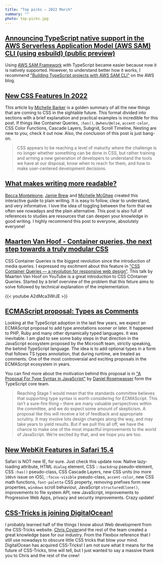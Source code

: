 ```yaml
---
title: "Top picks — 2022 March"
summary: ""
photo: top-picks.jpg
---
```


## [Announcing TypeScript native support in the AWS Serverless Application Model (AWS SAM) CLI (using esbuild) (public preview)](https://aws.amazon.com/about-aws/whats-new/2022/02/typescript-native-support-aws-serverless-application-model-cli-esbuild-public-preview/)

Using [AWS SAM Framework](https://github.com/aws/aws-sam-cli) with TypeScript became easier because now it is natively supported. However, to understand better how it works, I recommend ["Building TypeScript projects with AWS SAM CLI"](https://aws.amazon.com/blogs/compute/building-typescript-projects-with-aws-sam-cli/) on the AWS blog.

## [New CSS Features In 2022](https://www.smashingmagazine.com/2022/03/new-css-features-2022/)

This article by [Michelle Barker](https://twitter.com/MicheBarks) is a golden summary of all the new things that are coming to CSS in the sightable future. This format divided into sections with a brief explanation and practical examples is incredible for this post. If things like Container Queries, `:has()`, `@when/@else`, `accent-color`, CSS Color Functions, Cascade Layers, Subgrid, Scroll Timeline, Nesting are new to you, check it out now. Also, the conclusion of this post is just bang-on.

> CSS appears to be reaching a level of maturity where the challenge is no longer whether something can be done in CSS, but rather training and arming a new generation of developers to understand the tools we have at our disposal, know when to reach for them, and how to make user-centered development decisions.

## [What makes writing more readable?](https://pudding.cool/2022/02/plain/)

[Becca Monteleone](https://twitter.com/BeccaMonteleone), [Jamie Brew](https://twitter.com/jamieabrew) and [Michelle McGhee](https://twitter.com/mich_mcghee) created this interactive guide to plain writing. It is easy to follow, clear to understand, and very informative. I love the idea of toggling between the form that we often see nowadays and the plain alternative. This post is also full of references to studies are resources that can deepen your knowledge in good writing. I highly recommend this post to everyone, absolutely everyone!

## [Maarten Van Hoof - Container queries, the next step towards a truly modular CSS](https://youtu.be/A2dMca3WrJE)

CSS Container Queries is the biggest revolution since the introduction of media queries. I expressed my excitment about this feature in ["CSS Container Queries — a revolution for responsive web design"](https://pawelgrzybek.com/css-container-queries-a-revolution-for-responsive-web-design/). This talk by Maarten Van Hoof on YouTube is a great introduction to CSS COntainer Queries. Started by a brief overview of the problem that this feture aims to solve followed by technical explanation of the implementation.

{{< youtube A2dMca3WrJE >}}

## [ECMAScript proposal: Types as Comments](https://github.com/giltayar/proposal-types-as-comments)

Looking at the TypeScript adoption in the last few years, we expect an ECMAScript proposal to add type annotations sooner or later. It happened to PHP, Ruby and many other dynamically typed languages. It was inevitable. I am glad to see some baby steps in that direction in the JavaScript ecosystem proposed by the Microsoft team, strictly speaking, the behind TypeScript language. The idea is to add optional types in a form that follows TS types annotation, that during runtime, are treated as comments. One of the most controversial and exciting proposals in the ECMAScript ecosystem in years.

You can find more about the motivation behind this proposal is in ["A Proposal For Type Syntax in JavaScript"](https://devblogs.microsoft.com/typescript/a-proposal-for-type-syntax-in-javascript/) by [Daniel Rosenwasser](https://twitter.com/drosenwasser) form the TypeScript core team.

> Reaching Stage 1 would mean that the standards committee believes that supporting type syntax is worth considering for ECMAScript. This isn’t a sure-fire thing – there are many valuable perspectives within the committee, and we do expect some amount of skepticism. A proposal like this will receive a lot of feedback and appropriate scrutiny. It may involve lots design changes along the way, and may take years to yield results. But if we pull this all off, we have the chance to make one of the most impactful improvements to the world of JavaScript. We’re excited by that, and we hope you are too.

## [New WebKit Features in Safari 15.4](https://webkit.org/blog/12445/new-webkit-features-in-safari-15-4/)

Safari is NOT new IE, for sure. Just check this update now. Native lazy-loading attribute, HTML `dialog` element, CSS `::backdrop` pseudo-element, CSS `:has()` pseudo-class, CSS Cascade Layers, new CSS units (no more `100vh` issue on iOS), `:focus-visible` pseudo-class, `accent-color`, new CSS math functions, `font-palette` CSS property, removing prefixes form new properties, `windows` scroll behaviour, JavaScript `structuredClone()`, improvements to file system API, new JavaScript, improvements to Progressive Web Apps, privacy and security improvements. Crazy update!

## [CSS-Tricks is joining DigitalOcean!](https://css-tricks.com/css-tricks-is-joining-digitalocean/)

I probably learned half of the things I know about Web development from the CSS-Tricks website. [Chris Coyier](https://twitter.com/chriscoyier)and the rest of the team created a great knowledge base for our industry. From the Flexbox reference that I still use nowadays to obscure little CSS tricks that blow your mind. DigitalOcean has acquired CSS-Tricks! I am not sure what it means for the future of CSS-Tricks, time will tell, but I just wanted to say a massive thank you to Chris and the rest of the crew!
